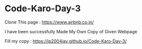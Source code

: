 # Code-Karo-Day-3
Clone This page : https://www.airbnb.co.in/

I have been successfully Made My Own Copy of Given Webpage

Fill my copy : https://jp2004jay.github.io/Code-Karo-Day-3/
